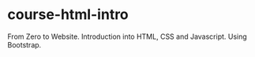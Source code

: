 # course-html-intro
From Zero to Website. Introduction into HTML, CSS and Javascript. Using Bootstrap.
